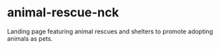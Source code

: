 # animal-rescue-nck
 Landing page featuring animal rescues and shelters to promote adopting animals as pets. 
